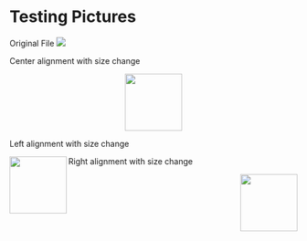 # Testing Pictures

Original File
![](https://i.imgur.com/WLdNsxN.png)

Center alignment with size change

<p align="center">
  <img width="100" height="100" src="https://i.imgur.com/WLdNsxN.png">
</p>

Left alignment with size change

<img align="left" width="100" height="100" src="https://i.imgur.com/WLdNsxN.png">

Right alignment with size change

<img align="right" width="100" height="100" src="https://i.imgur.com/WLdNsxN.png">